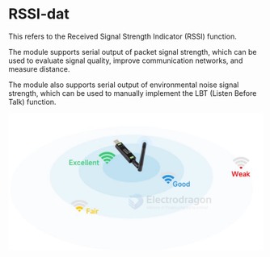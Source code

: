 
# RSSI-dat

This refers to the Received Signal Strength Indicator (RSSI) function. 

The module supports serial output of packet signal strength, which can be used to evaluate signal quality, improve communication networks, and measure distance. 

The module also supports serial output of environmental noise signal strength, which can be used to manually implement the LBT (Listen Before Talk) function.

![](2025-06-26-19-18-14.png)